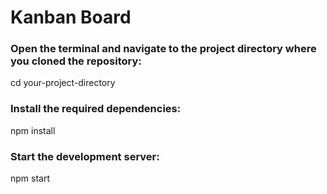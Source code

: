 # Kanban Board
### Open the terminal and navigate to the project directory where you cloned the repository:
cd your-project-directory
### Install the required dependencies:
npm install
### Start the development server:
npm start
